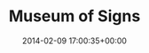 ---
title:		"Museum of Signs"
type:		"photos"
mediatype:		"upload"
location:		"Berlin, Germany"
date:		"2014-02-09 17:00:35+00:00"
album:		"people"
filename:		"christina-light-museum.md"
series:		"signs-museum"
cl_public_id:		"people/christina-light-museum"
cl_version:		1497005406
format:		"tiff"
bytes:		6499376
width:		2560
height:		1440
colours:
- "#02011E"
- "#021392"
- "#010FC6"
- "#181025"
- "#1F1225"
- "#FEFEFA"
- "#342623"
- "#261723"
- "#756037"
- "#E9CD8F"
- "#372D2D"
- "#443721"
- "#866350"
- "#2E252D"
- "#14051C"
- "#383199"
exposure_mode:		"Manual"
program:		"Manual"
aperture:		"11.0"
focal_length:		"50.0 mm"
iso:		"1600"
shutter_speed:		"1/50"
metering:		"Spot"
flash:		"Off, Did not fire"
white_balance:		"Custom"
colour_temp:		"2250"
has_crop:		"false"
orientation:		"Horizontal (normal)"
camera_model:		"NIKON D800"
lens_info:		"Nikon Nikkor 50mm f/1.4"
artist: "Matt Finucane"
x_resolution:		"300"
y_resolution:		"300"
---